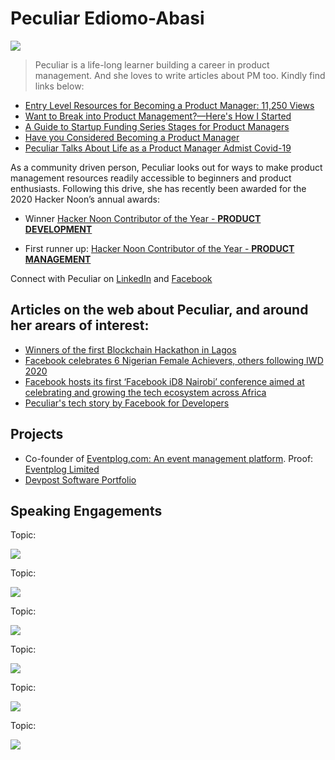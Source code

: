 # Peculiar Ediomo-Abasi
![](https://res.cloudinary.com/pediomo/image/upload/v1603527586/Peculiar_HD1_wgq7zj.png)

> Peculiar is a life-long learner building a career in product management. And she loves to write articles about PM too. Kindly find links below: 

* [Entry Level Resources for Becoming a Product Manager: 11,250 Views](https://hackernoon.com/entry-level-resources-for-becoming-a-product-manager-p06j32fl)
* [Want to Break into Product Management?—Here's How I Started](https://hackernoon.com/want-to-break-into-product-management-heres-how-i-started-xu393u3i)
* [A Guide to Startup Funding Series Stages for Product Managers](https://hackernoon.com/a-guide-to-startup-funding-series-stages-for-product-managers-dg10i3ubq)
* [Have you Considered Becoming a Product Manager](https://hackernoon.com/have-you-considered-becoming-a-product-manager-s9bk3zy5)
* [Peculiar Talks About Life as a Product Manager Admist Covid-19](https://hackernoon.com/noonie-nominee-peculiar-ediomo-abasi-talks-about-life-as-a-product-manager-amidst-covid-19-nm6v3us4)

As a community driven person, Peculiar looks out for ways to make product management resources readily accessible to beginners and product enthusiasts. Following this drive, she has recently been awarded for the 2020 Hacker Noon’s annual awards: 

* Winner [Hacker Noon Contributor of the Year - **PRODUCT DEVELOPMENT**
](https://noonies.tech/award/hacker-noon-contributor-of-the-year-product-development)

* First runner up: [Hacker Noon Contributor of the Year - **PRODUCT MANAGEMENT**](https://noonies.tech/award/hacker-noon-contributor-of-the-year-product-management)

Connect with Peculiar on [LinkedIn](https://www.linkedin.com/in/pediomo/) and [Facebook](https://facebook.com/pediomo)

## Articles on the web about Peculiar, and around her arears of interest:

* [Winners of the first Blockchain Hackathon in Lagos](https://goodcrowd.info/winners-announced-at-first-hackquantum-in-lagos-nigeria-as-part-of-the-decade-of-women-campaign-to-harness-frontier-technologies-to-transform-womens-lives-worldwide/)
* [Facebook celebrates 6 Nigerian Female Achievers, others following IWD 2020](https://techbuild.africa/facebook-celebrates-6-nigerian-female-achievers-others-following-iwd-2020/)
* [Facebook hosts its first ‘Facebook iD8 Nairobi’ conference aimed at celebrating and growing the tech ecosystem across Africa](https://www.africanews.com/2019/11/22/facebook-hosts-its-first-facebook-id8-nairobi-conference-aimed-at-celebrating-and-growing-the-tech-ecosystem-across-africa//)
* [Peculiar's tech story by Facebook for Developers](https://developers.facebook.com/success-stories/peculiar-ediomo-abasi/)

## Projects

* Co-founder of [Eventplog.com: An event management platform](https://www.eventplog.com/). Proof: [Eventplog Limited](https://ng-check.com/eventplog-limited/5470527.html)
* [Devpost Software Portfolio](https://devpost.com/Pediomo/challenges)

## Speaking Engagements

Topic: 

![](https://res.cloudinary.com/pediomo/image/upload/v1603533199/Pec_HD_2_uz5ugw.jpg)

Topic: 



![](https://res.cloudinary.com/pediomo/image/upload/v1603533312/Pec_HD_3_ayj4nd.png)


Topic:




![](https://res.cloudinary.com/pediomo/image/upload/v1603533377/Pec_HD_5_hcxfev.png)


Topic:


 
![](https://res.cloudinary.com/pediomo/image/upload/v1603533440/Pec_HD_6_voyicw.png)


Topic:



![](https://res.cloudinary.com/pediomo/image/upload/v1603533512/Pec_HD_7_c64lwf.png)


Topic:



![](https://res.cloudinary.com/pediomo/image/upload/v1603533589/Pec_HD_8_zw6vsn.jpg)




